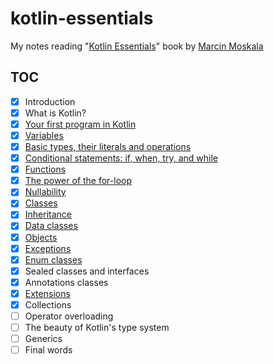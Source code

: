# kotlin-essentials

My notes reading "[Kotlin Essentials][book]" book by [Marcin Moskala][marcin]

## TOC

* [x] Introduction
* [x] What is Kotlin?
* [x] [Your first program in Kotlin](src/main/kotlin/ch03)
* [x] [Variables](src/main/kotlin/ch04)
* [x] [Basic types, their literals and operations](src/main/kotlin/ch05)
* [x] [Conditional statements: if, when, try, and while](src/main/kotlin/ch06)
* [x] [Functions](src/main/kotlin/ch07)
* [x] [The power of the for-loop](src/main/kotlin/ch08)
* [x] [Nullability](src/main/kotlin/ch09)
* [x] [Classes](src/main/kotlin/ch10)
* [x] [Inheritance](src/main/kotlin/ch11)
* [x] [Data classes](src/main/kotlin/ch12)
* [x] [Objects](src/main/kotlin/ch13)
* [x] [Exceptions](src/main/kotlin/ch14)
* [x] [Enum classes](src/main/kotlin/ch15)
* [x] Sealed classes and interfaces
* [x] Annotations classes
* [x] [Extensions](src/main/kotlin/ch18)
* [x] Collections
* [ ] Operator overloading
* [ ] The beauty of Kotlin's type system
* [ ] Generics
* [ ] Final words

[book]: https://www.goodreads.com/book/show/83171300-kotlin-essentials
[marcin]: https://www.linkedin.com/in/marcin-moskala/

